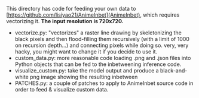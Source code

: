 
This directory has code for feeding your own data to [https://github.com/lisiyao21/AnimeInbet](AnimeInbet),
which requires vectorizing it. **The input resolution is 720x720.**

* vectorize.py: "vectorizes" a raster line drawing by skeletonizing the black pixels and then flood-filling
  them recursively (with a limit of 1000 on recursion depth...) and connecting pixels while doing so.
  very, very hacky, you might want to change it if you decide to use it.
* custom_data.py: more reasonable code loading .png and .json files into Python objects that can be fed
  to the inbetweening inference code.
* visualize_custom.py: take the model output and produce a black-and-white png image showing the resulting
  inbetween
* PATCHES.py: a couple of patches to apply to AnimeInbet source code in order to feed & visualize custom data.


